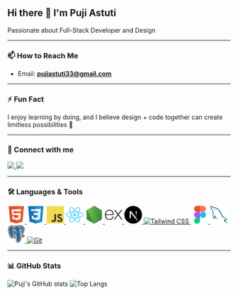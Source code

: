 ## Hi there 👋 I'm Puji Astuti  

Passionate about Full-Stack Developer and Design

---

### 📫 How to Reach Me  
- Email: **pujiastuti33@gmail.com**  

---

### ⚡ Fun Fact  
I enjoy learning by doing, and I believe design + code together can create limitless possibilities 🚀  

---

### 🤝 Connect with me  

<a href="https://www.linkedin.com/in/puji-astuti55" target="_blank">
  <img src="https://img.shields.io/badge/LinkedIn-0077B5?style=for-the-badge&logo=linkedin&logoColor=white" />
</a>
<a href="https://discord.com/users/puji6575" target="_blank">
  <img src="https://img.shields.io/badge/Discord-5865F2?style=for-the-badge&logo=discord&logoColor=white" />
</a>

---

### 🛠 Languages & Tools

<a href="https://developer.mozilla.org/docs/Web/HTML" target="_blank">
  <img src="https://raw.githubusercontent.com/devicons/devicon/master/icons/html5/html5-original.svg" alt="HTML5" width="40" height="40"/>
</a>
<a href="https://developer.mozilla.org/docs/Web/CSS" target="_blank">
  <img src="https://raw.githubusercontent.com/devicons/devicon/master/icons/css3/css3-original.svg" alt="CSS3" width="40" height="40"/>
</a>
<a href="https://developer.mozilla.org/docs/Web/JavaScript" target="_blank">
  <img src="https://raw.githubusercontent.com/devicons/devicon/master/icons/javascript/javascript-original.svg" alt="JavaScript" width="40" height="40"/>
</a>
<a href="https://react.dev/" target="_blank">
  <img src="https://raw.githubusercontent.com/devicons/devicon/master/icons/react/react-original.svg" alt="React" width="40" height="40"/>
</a>
<a href="https://nodejs.org/" target="_blank">
  <img src="https://raw.githubusercontent.com/devicons/devicon/master/icons/nodejs/nodejs-original.svg" alt="Node.js" width="40" height="40"/>
</a>
<a href="https://expressjs.com/" target="_blank">
  <img src="https://raw.githubusercontent.com/devicons/devicon/master/icons/express/express-original.svg" alt="Express" width="40" height="40"/>
</a>
<a href="https://nextjs.org/" target="_blank">
  <img src="https://raw.githubusercontent.com/devicons/devicon/master/icons/nextjs/nextjs-original.svg" alt="Next.js" width="40" height="40"/>
</a>
<a href="https://tailwindcss.com/" target="_blank">
  <img src="https://www.vectorlogo.zone/logos/tailwindcss/tailwindcss-icon.svg" alt="Tailwind CSS" width="40" height="40"/>
</a>
<a href="https://www.figma.com/" target="_blank">
  <img src="https://raw.githubusercontent.com/devicons/devicon/master/icons/figma/figma-original.svg" alt="Figma" width="40" height="40"/>
</a>
<a href="https://www.mysql.com/" target="_blank">
  <img src="https://raw.githubusercontent.com/devicons/devicon/master/icons/mysql/mysql-original.svg" alt="MySQL" width="40" height="40"/>
</a>
<a href="https://www.postgresql.org/" target="_blank">
  <img src="https://raw.githubusercontent.com/devicons/devicon/master/icons/postgresql/postgresql-original.svg" alt="PostgreSQL" width="40" height="40"/>
</a>
<a href="https://git-scm.com/" target="_blank">
  <img src="https://www.vectorlogo.zone/logos/git-scm/git-scm-icon.svg" alt="Git" width="40" height="40"/>
</a>

---

### 📊 GitHub Stats  

 ![Puji's GitHub stats](https://github-readme-stats.vercel.app/api?username=PujiAstuti33&show_icons=true&theme=default&hide_border=false&count_private=true)  ![Top Langs](https://github-readme-stats.vercel.app/api/top-langs/?username=PujiAstuti33&layout=compact&theme=default&hide_border=false) 

